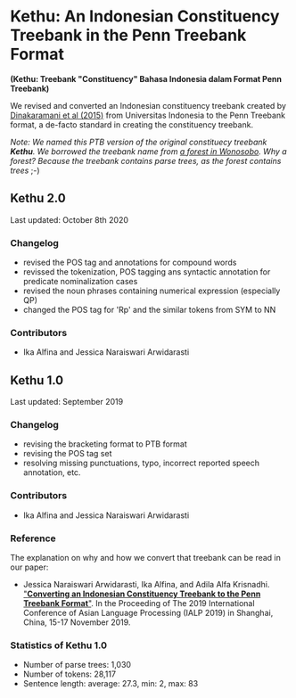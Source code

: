 # Kethu: An Indonesian Constituency Treebank in the Penn Treebank Format
**(Kethu: Treebank "Constituency" Bahasa Indonesia dalam Format Penn Treebank)**

We revised and converted an Indonesian constituency treebank created by [Dinakaramani et al (2015)](https://github.com/famrashel/idn-treebank) from Universitas Indonesia to the Penn Treebank format, a de-facto standard in creating the constituency treebank.

_Note: We named this PTB version of the original constituecy treebank **Kethu**. We borrowed the treebank name from  [a forest in Wonosobo](http://wiki-wisata.blogspot.com/2014/08/hutan-alas-kethu-wonogiri.html). Why a forest? Because the treebank contains parse trees, as the forest contains trees_ ;-) 


## Kethu 2.0
Last updated: October 8th 2020

### Changelog
* revised the POS tag and annotations for compound words
* revissed the tokenization, POS tagging ans syntactic annotation for predicate nominalization cases
* revised the noun phrases containing numerical expression (especially QP)
* changed the POS tag for 'Rp' and the similar tokens from SYM to NN

### Contributors
* Ika Alfina and Jessica Naraiswari Arwidarasti

## Kethu 1.0
Last updated: September 2019

### Changelog
* revising the bracketing format to PTB format
* revising the POS tag set
* resolving missing punctuations, typo, incorrect reported speech annotation, etc.

### Contributors
* Ika Alfina and Jessica Naraiswari Arwidarasti

### Reference

The explanation on why and how we convert that treebank can be read in our paper:

* Jessica Naraiswari Arwidarasti, Ika Alfina, and Adila Alfa Krisnadhi. ["**Converting an Indonesian Constituency Treebank to the Penn Treebank Format**"](https://ieeexplore.ieee.org/abstract/document/9037723). In the Proceeding of The 2019 International Conference of Asian Language Processing (IALP 2019) in Shanghai, China, 15-17 November 2019. 

### Statistics of Kethu 1.0
* Number of parse trees: 1,030
* Number of tokens: 28,117
* Sentence length: average: 27.3, min: 2, max: 83


